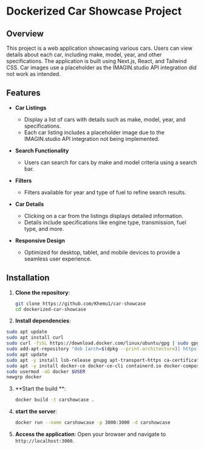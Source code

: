# Dockerized Car Showcase Project

## Overview
This project is a web application showcasing various cars. Users can view details about each car, including make, model, year, and other specifications. The application is built using Next.js, React, and Tailwind CSS. Car images use a placeholder as the IMAGIN.studio API integration did not work as intended.

## Features
- **Car Listings**
  - Display a list of cars with details such as make, model, year, and specifications.
  - Each car listing includes a placeholder image due to the IMAGIN.studio API integration not being implemented.
  
- **Search Functionality**
  - Users can search for cars by make and model criteria using a search bar.

- **Filters**
  - Filters available for year and type of fuel to refine search results.

- **Car Details**
  - Clicking on a car from the listings displays detailed information.
  - Details include specifications like engine type, transmission, fuel type, and more.

- **Responsive Design**
  - Optimized for desktop, tablet, and mobile devices to provide a seamless user experience.
 
## Installation

1. **Clone the repository**:
    ```bash
    git clone https://github.com/Khemu1/car-showcase
    cd dockerized-car-showcase
    ```

2. **Install dependencies**:
```bash
sudo apt update
sudo apt install curl
sudo curl -fsSL https://download.docker.com/linux/ubuntu/gpg | sudo gpg --dearmor -o /etc/apt/trusted.gpg.d/docker.gpg
sudo add-apt-repository "deb [arch=$(dpkg --print-architecture)] https://download.docker.com/linux/ubuntu $(lsb_release -cs) stable"
sudo apt update
sudo apt -y install lsb-release gnupg apt-transport-https ca-certificates curl software-properties-common
sudo apt -y install docker-ce docker-ce-cli containerd.io docker-compose-plugin docker-registry
sudo usermod -aG docker $USER
newgrp docker
```
    
3. **Start the build **:
    ```bash
   docker build -t carshowcase .
    ```
5. **start the server**:
    ```bash
    docker run --name carshowcase -p 3000:3000 -d carshowcase
    ```   
5. **Access the application**:
   Open your browser and navigate to `http://localhost:3000`.
